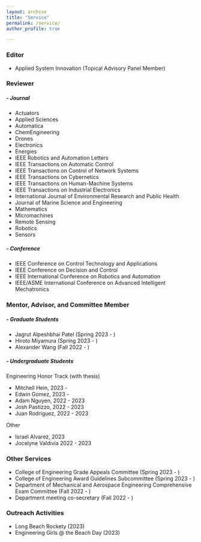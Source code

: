 ```yaml
---
layout: archive
title: "Service"
permalink: /service/
author_profile: true

---
```


### Editor
* Applied System Innovation (Topical Advisory Panel Member)

### Reviewer

##### - Journal
* Actuators
* Applied Sciences
* Automatica
* ChemEngineering
* Drones
* Electronics
* Energies
* IEEE Robotics and Automation Letters
* IEEE Transactions on Automatic Control
* IEEE Transactions on Control of Network Systems
* IEEE Transactions on Cybernetics
* IEEE Transactions on Human-Machine Systems
* IEEE Transactions on Industrial Electronics
* International Journal of Environmental Research and Public Health
* Journal of Marine Science and Engineering
* Mathematics
* Micromachines
* Remote Sensing
* Robotics
* Sensors

##### - Conference
* IEEE Conference on Control Technology and Applications
* IEEE Conference on Decision and Control
* IEEE International Conference on Robotics and Automation
* IEEE/ASME International Conference on Advanced Intelligent Mechatronics

### Mentor, Advisor, and Committee Member

##### - Graduate Students

- Jagrut Alpeshbhai Patel (Spring 2023 - )
- Hiroto Miyamura (Spring 2023 - )
- Alexander Wang (Fall 2022 - )

##### - Undergraduate Students

Engineering Honor Track (with thesis)

- Mitchell Hein, 2023 -
- Edwin Gomez, 2023 -
- Adam Nguyen, 2022 - 2023
- Josh Pastizzo, 2022 - 2023
- Juan Rodríguez, 2022 - 2023

Other

- Israel Alvarez, 2023
- Jocelyne Valdivia 2022 - 2023

<!-- ##### - High School Students
* First Tech Challenge, Girls Academic Leadership Academy Robotics Team -->

### Other Services

* College of Engineering Grade Appeals Committee (Spring 2023 - )
* College of Engineering Award Guidelines Subcommittee (Spring 2023 - )
* Department of Mechanical and Aerospace Engineering Comprehensive Exam Committee (Fall 2022 - )
* Department meeting co-secretary (Fall 2022 - )

### Outreach Activities

* Long Beach Rockety (2023)
* Engineering Girls @ the Beach Day (2023)
